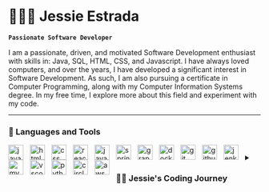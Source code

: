 # 👨🏻‍💻 Jessie Estrada

**`Passionate Software Developer`**

I am a passionate, driven, and motivated Software Development enthusiast with skills in: Java, SQL, HTML, CSS, and Javascript. I have always loved computers, and over the years, I have developed a significant interest in Software Development. As such, I am also pursuing a certificate in Computer Programming, along with my Computer Information Systems degree. In my free time, I explore more about this field and experiment with my code.

<!--    <p align="left">
      <a href="https://www.linkedin.com/in/jessie-estrada/">
         <img alt="linkedin" title="Follow me on LinkedIn" src="https://custom-icon-badges.demolab.com/github/followers/ForrestKnight?color=236ad3&labelColor=1155ba&style=for-the-badge&logo=person-add&label=Follow&logoColor=white"/></a>
   </p> -->

---

### 🧰 Languages and Tools

<img align="left" alt="java" width="30px" heigh="30px" style="padding-right:10px;" src="https://cdn.jsdelivr.net/gh/devicons/devicon/icons/java/java-original-wordmark.svg" />                 
<img align="left" alt="html" width="30px" style="padding-right:10px;" src="https://cdn.jsdelivr.net/gh/devicons/devicon/icons/html5/html5-plain-wordmark.svg" />
<img align="left" alt="css" width="30px" style="padding-right:10px;" src="https://cdn.jsdelivr.net/gh/devicons/devicon/icons/css3/css3-plain-wordmark.svg" />
<img align="left" alt="react" width="30px" style="padding-right:10px;" src="https://cdn.jsdelivr.net/gh/devicons/devicon/icons/react/react-original-wordmark.svg" />
<img align="left" alt="javascript" width="30px" style="padding-right:10px;" src="https://cdn.jsdelivr.net/gh/devicons/devicon/icons/javascript/javascript-plain.svg" />
<img align="left" alt="spring" width="30px" style="padding-right:10px;" src="https://cdn.jsdelivr.net/gh/devicons/devicon/icons/spring/spring-original-wordmark.svg" />
<img align="left" alt="graphql" width="30px" style="padding-right:10px;" src="https://cdn.jsdelivr.net/gh/devicons/devicon/icons/graphql/graphql-plain-wordmark.svg" />
<img align="left" alt="docker" width="30px" style="padding-right:10px;" src="https://cdn.jsdelivr.net/gh/devicons/devicon/icons/docker/docker-plain-wordmark.svg" />
<img align="left" alt="git" width="30px" style="padding-right:10px;" src="https://cdn.jsdelivr.net/gh/devicons/devicon/icons/git/git-plain-wordmark.svg" />
<img align="left" alt="github" width="30px" style="padding-right:10px;" src="https://cdn.jsdelivr.net/gh/devicons/devicon/icons/github/github-original-wordmark.svg" />
<img align="left" alt="jenkins" width="30px" style="padding-right:10px;" src="https://cdn.jsdelivr.net/gh/devicons/devicon/icons/jenkins/jenkins-original.svg" />
<img align="left" alt="mysql" width="30px" style="padding-right:10px;" src="https://cdn.jsdelivr.net/gh/devicons/devicon/icons/mysql/mysql-original-wordmark.svg" />
<img align="left" alt="vscode" width="30px" style="padding-right:10px;" src="https://cdn.jsdelivr.net/gh/devicons/devicon/icons/vscode/vscode-original-wordmark.svg" />
<img align="left" alt="python" width="30px" style="padding-right:10px;" src="https://cdn.jsdelivr.net/gh/devicons/devicon/icons/python/python-plain.svg" />
<img align="left" alt="circleci" width="30px" style="padding-right:10px;" src="https://cdn.jsdelivr.net/gh/devicons/devicon/icons/circleci/circleci-plain-wordmark.svg" />
<img align="left" alt="aws" width="30px" style="padding-right:10px;" src="https://cdn.jsdelivr.net/gh/devicons/devicon/icons/amazonwebservices/amazonwebservices-original-wordmark.svg" />
<br/>
<details>
 <summary><h3>👨‍💻 Jessie's Coding Journey</h3></summary>
   I started my coding journey as a naive computer information systems student with a passion to learn everything I could about this programming world.
